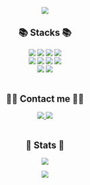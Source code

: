 <div align="center"> 
  <img src="https://capsule-render.vercel.app/api?type=waving&color=F8BBD0&height=200&section=header&text=Yujin's%20Github!&fontSize=35&fontAlignY=35&fontColor=FFFFFF" />
</div>

<h2 align="center">📚 Stacks 📚</h2>

<div align="center">
  <img src="https://img.shields.io/badge/html5-E34F26?style=for-the-badge&logo=html5&logoColor=white"> 
  <img src="https://img.shields.io/badge/css-1572B6?style=for-the-badge&logo=css3&logoColor=white"> 
  <img src="https://img.shields.io/badge/javascript-F7DF1E?style=for-the-badge&logo=javascript&logoColor=black"> 
  <img src="https://img.shields.io/badge/vue.js-4FC08D?style=for-the-badge&logo=vue.js&logoColor=white">
  <br>
  <img src="https://img.shields.io/badge/java-007396?style=for-the-badge&logo=java&logoColor=white">
  <img src="https://img.shields.io/badge/springboot-6DB33F?style=for-the-badge&logo=springboot&logoColor=white">
  <img src="https://img.shields.io/badge/apache tomcat-F8DC75?style=for-the-badge&logo=apachetomcat&logoColor=white">
  <img src="https://img.shields.io/badge/linux-FCC624?style=for-the-badge&logo=linux&logoColor=black"> 
  <br>
  <img src="https://img.shields.io/badge/github-181717?style=for-the-badge&logo=github&logoColor=white">
  <img src="https://img.shields.io/badge/git-F05032?style=for-the-badge&logo=git&logoColor=white">
</div>

<br>

<h2 align="center">🧑‍💻 Contact me 🧑‍💻</h2>

<div align="center"> 
  <a href="mailto:yujin1219000@gmail.com">
    <img src="https://img.shields.io/badge/Gmail-EA4335?style=for-the-badge&logo=Gmail&logoColor=white">
  </a>
  <a href="https://www.instagram.com/yujin_1219/">
    <img src="https://img.shields.io/badge/Instagram-E4405F?style=for-the-badge&logo=Instagram&logoColor=white">
  </a>
</div>

<br>

<h2 align="center">🌱 Stats 🌱</h2>

<p align="center">
  <a href="https://git.io/streak-stats">
    <img src="https://streak-stats.demolab.com/?user=Yujin1219&theme=default&background=FFFFFF&ring=F8BBD0&fire=F48FB1&currStreakLabel=F06292&currStreakNum=F06292&sideNums=4A4A4A&sideLabels=4A4A4A&dates=A0A0A0" />
  </a>
</p>

<p align="center">
  <a href="https://github.com/anuraghazra/github-readme-stats">
    <img src="https://github-readme-stats.vercel.app/api/top-langs/?username=Yujin1219&layout=compact&hide=scss" />
  </a>
</p>
